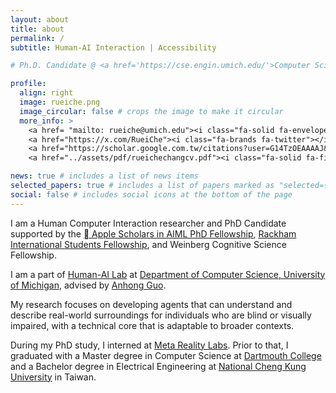 ```yaml
---
layout: about
title: about
permalink: /
subtitle: Human-AI Interaction | Accessibility

# Ph.D. Candidate @ <a href='https://cse.engin.umich.edu/'>Computer Science, University of Michigan</a>

profile:
  align: right
  image: rueiche.png
  image_circular: false # crops the image to make it circular
  more_info: >
    <a href= "mailto: rueiche@umich.edu"><i class="fa-solid fa-envelope"></i><u>rueiche@umich.edu</u></a><br>
    <a href="https://x.com/RueiChe"><i class="fa-brands fa-twitter"></i>Twitter</a><br>
    <a href="https://scholar.google.com.tw/citations?user=G14TzOEAAAAJ&hl=zh-TW"><i class="fa-brands fa-google-scholar"></i>Google Scholar</a><br>
    <a href="../assets/pdf/rueichechangcv.pdf"><i class="fa-solid fa-file-pdf"></i>Curriculum Vitae</a><br>

news: true # includes a list of news items
selected_papers: true # includes a list of papers marked as "selected={true}"
social: false # includes social icons at the bottom of the page
---
```


I am a Human Computer Interaction researcher and PhD Candidate supported by the <a href="#"> Apple Scholars in AIML PhD Fellowship</a>, <a href="https://cse.engin.umich.edu/stories/ruei-che-chang-receives-rackham-international-student-fellowship">Rackham International Students Fellowship</a>, and Weinberg Cognitive Science Fellowship.

I am a part of [Human-AI Lab](https://guoanhong.com/) at <a href='https://cse.engin.umich.edu/'>Department of Computer Science, University of Michigan</a>, advised by [Anhong Guo](https://guoanhong.com/).

My research focuses on developing agents that can understand and describe real-world surroundings for individuals who are blind or visually impaired, with a technical core that is adaptable to broader contexts.

<!-- Put your address / P.O. box / other info right below your picture. You can also disable any of these elements by editing `profile` property of the YAML header of your `_pages/about.md`. Edit `_bibliography/papers.bib` and Jekyll will render your [publications page](/al-folio/publications/) automatically. -->

During my PhD study, I interned at <a href="https://about.meta.com/realitylabs/">Meta Reality Labs</a>. Prior to that, I graduated with a Master degree in Computer Science at [Dartmouth College](https://web.cs.dartmouth.edu/) and a Bachelor degree in Electrical Engineering at [National Cheng Kung University](https://www.ee.ncku.edu.tw/en/) in Taiwan.

<!-- Link to your social media connections, too. This theme is set up to use [Font Awesome icons](https://fontawesome.com/) and [Academicons](https://jpswalsh.github.io/academicons/), like the ones below. Add your Facebook, Twitter, LinkedIn, Google Scholar, or just disable all of them. -->

